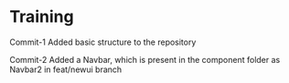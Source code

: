 # Training

Commit-1 Added basic structure to the repository

Commit-2 Added a Navbar, which is present in the component folder as Navbar2 in feat/newui branch
